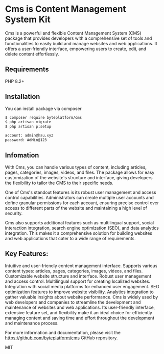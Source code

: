 # Cms is Content Management System Kit

Cms is a powerful and flexible Content Management System (CMS) package that provides developers with a comprehensive set of tools and functionalities to easily build and manage websites and web applications. It offers a user-friendly interface, empowering users to create, edit, and delete content effortlessly.

## Requirements

PHP 8.2+

## Installation

You can install package via composer

```bash
$ composer require byteplatform/cms
$ php artisan migrate
$ php artisan p:setup
```

```bash
account: admin@hau.xyz
password: AdMin@123

```

## Infomation

With Cms, you can handle various types of content, including articles, pages, categories, images, videos, and files. The package allows for easy customization of the website's structure and interface, giving developers the flexibility to tailor the CMS to their specific needs.

One of Cms's standout features is its robust user management and access control capabilities. Administrators can create multiple user accounts and define granular permissions for each account, ensuring precise control over access to different parts of the website and maintaining a high level of security.

Cms also supports additional features such as multilingual support, social interaction integration, search engine optimization (SEO), and data analytics integration. This makes it a comprehensive solution for building websites and web applications that cater to a wide range of requirements.

## Key Features:

Intuitive and user-friendly content management interface.
Supports various content types: articles, pages, categories, images, videos, and files.
Customizable website structure and interface.
Robust user management and access control.
Multilingual support for creating localized websites.
Integration with social media platforms for enhanced user engagement.
SEO optimization features to improve website visibility.
Analytics integration to gather valuable insights about website performance.
Cms is widely used by web developers and companies to streamline the development and maintenance of websites and web applications. Its user-friendly interface, extensive feature set, and flexibility make it an ideal choice for efficiently managing content and saving time and effort throughout the development and maintenance process.

For more information and documentation, please visit the https://github.com/byteplatform/cms GitHub repository.

MIT